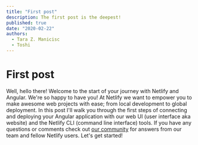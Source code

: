 ```yaml
---
title: "First post"
description: The first post is the deepest!
published: true
date: "2020-02-22"
authors:
  - Tara Z. Manicisc
  - Toshi
---
```


# First post

Well, hello there! Welcome to the start of your journey with Netlify and Angular. We're so happy to have you! At Netlify we want to empower you to make awesome web projects with ease; from local development to global deployment. In this post I'll walk you through the first steps of connecting and deploying your Angular application with our web UI (user interface aka website) and the Netlify CLI (command line interface) tools. If you have any questions or comments check out [our community](https://community.netlify.com) for answers from our team and fellow Netlify users. Let's get started!
